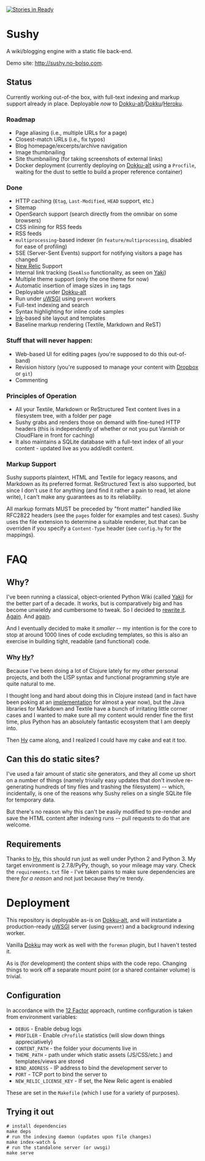 [![Stories in Ready](https://badge.waffle.io/rcarmo/sushy.png?label=ready&title=Ready)](https://waffle.io/rcarmo/sushy)

# Sushy

A wiki/blogging engine with a static file back-end. 

Demo site: <a href="http://sushy.no-bolso.com">http://sushy.no-bolso.com</a>.

## Status

Currently working out-of-the box, with full-text indexing and markup support already in place. Deployable _now_ to [Dokku-alt][da]/[Dokku][dokku]/[Heroku][heroku].

### Roadmap

* Page aliasing (i.e., multiple URLs for a page)
* Closest-match URLs (i.e., fix typos)
* Blog homepage/excerpts/archive navigation
* Image thumbnailing
* Site thumbnailing (for taking screenshots of external links)
* Docker deployment (currently deploying on [Dokku-alt][da] using a `Procfile`, waiting for the dust to settle to build a proper reference container)

### Done

* HTTP caching (`Etag`, `Last-Modified`, `HEAD` support, etc.)
* Sitemap
* OpenSearch support (search directly from the omnibar on some browsers)
* CSS inlining for RSS feeds
* RSS feeds
* `multiprocessing`-based indexer (in `feature/multiprocessing`, disabled for ease of profiling)
* SSE (Server-Sent Events) support for notifying visitors a page has changed
* [New Relic][nr] Support
* Internal link tracking (`SeeAlso` functionality, as seen on [Yaki][y])
* Multiple theme support (only the one theme for now)
* Automatic insertion of image sizes in `img` tags
* Deployable under [Dokku-alt][da]
* Run under [uWSGI][uwsgi] using `gevent` workers
* Full-text indexing and search
* Syntax highlighting for inline code samples
* [Ink][ink]-based site layout and templates
* Baseline markup rendering (Textile, Markdown and ReST)

### Stuff that will never happen:

* Web-based UI for editing pages (you're supposed to do this out-of-band)
* Revision history (you're supposed to manage your content with [Dropbox][db] or `git`)
* Commenting

### Principles of Operation

* All your Textile, Markdown or ReStructured Text content lives in a filesystem tree, with a folder per page
* Sushy grabs and renders those on demand with fine-tuned HTTP headers (this is independently of whether or not you put Varnish or CloudFlare in front for caching)
* It also maintains a SQLite database with a full-text index of all your content - updated live as you add/edit content.

### Markup Support

Sushy supports plaintext, HTML and Textile for legacy reasons, and Markdown as its preferred format. ReStructured Text is also supported, but since I don't use it for anything (and find it rather a pain to read, let alone write), I can't make any guarantees as to its reliability.

All markup formats MUST be preceded by "front matter" handled like RFC2822 headers (see the `pages` folder for examples and test cases). Sushy uses the file extension to determine a suitable renderer, but that can be overriden if you specify a `Content-Type` header (see `config.hy` for the mappings).

# FAQ

## Why?

I've been running a classical, object-oriented Python Wiki (called [Yaki][y]) for the better part of a decade. It works, but is comparatively big and has become unwieldy and cumbersome to tweak. So I decided to [rewrite it][tng]. [Again][gae]. And [again][clj].

And I eventually decided to make it _smaller_ -- my intention is for the core to stop at around 1000 lines of code excluding templates, so this is also an exercise in building tight, readable (and functional) code.

### Why [Hy][hy]?

Because I've been doing a lot of Clojure lately for my other personal projects, and both the LISP syntax and functional programming style are quite natural to me.

I thought long and hard about doing this in Clojure instead (and in fact have been poking at an [implementation][clj] for almost a year now), but the Java libraries for Markdown and Textile have a bunch of irritating little corner cases and I wanted to make sure all my content would render fine the first time, plus Python has an absolutely fantastic ecosystem that I am deeply into.

Then [Hy][hy] came along, and I realized I could have my cake and eat it too.

## Can this do static sites?

I've used a fair amount of static site generators, and they all come up short on a number of things (namely trivially easy updates that don't involve re-generating hundreds of tiny files and trashing the filesystem) -- which, incidentally, is one of the reasons why Sushy relies on a single SQLite file for temporary data.

But there's no reason why this can't be easily modified to pre-render and save the HTML content after indexing runs -- pull requests to do that are welcome.

## Requirements

Thanks to [Hy][hy], this should run just as well under Python 2 and Python 3. My target environment is 2.7.8/PyPy, though, so your mileage may vary. Check the `requirements.txt` file - I've taken pains to make sure dependencies are there _for a reason_ and not just because they're trendy.

# Deployment

This repository is deployable as-is on [Dokku-alt][da], and will instantiate a production-ready [uWSGI][uwsgi] server (using `gevent`) and a background indexing worker. 

Vanilla [Dokku][dokku] may work as well with the `foreman` plugin, but I haven't tested it.

As is (for development) the content ships with the code repo. Changing things to work off a separate mount point (or a shared container volume) is trivial.

## Configuration

In accordance with the [12 Factor][12] approach, runtime configuration is taken from environment variables:

* `DEBUG`        - Enable debug logs
* `PROFILER`     - Enable `cProfile` statistics (will slow down things appreciatively)
* `CONTENT_PATH` - the folder your documents live in
* `THEME_PATH`   - path under which static assets (JS/CSS/etc.)
and templates/views are stored
* `BIND_ADDRESS` - IP address to bind the development server to
* `PORT` - TCP port to bind the server to
* `NEW_RELIC_LICENSE_KEY` - If set, the New Relic agent is enabled

These are set in the `Makefile` (which I use for a variety of purposes).

## Trying it out

```
# install dependencies
make deps
# run the indexing daemon (updates upon file changes)
make index-watch &
# run the standalone server (or uwsgi)
make serve
```

[heroku]: https://www.heroku.com/
[da]: http://dokku-alt.github.io
[dokku]: https://github.com/progrium/dokku
[fig]: http://www.fig.sh
[12]: http://12factor.net/
[hy]: http://hylang.org
[y]: https://github.com/rcarmo/Yaki
[tng]: https://github.com/rcarmo/yaki-tng
[gae]: https://github.com/rcarmo/yaki-gae
[clj]: https://github.com/rcarmo/yaki-clj
[ink]: http://ink.sapo.pt
[uwsgi]: https://github.com/unbit/uwsgi
[db]: http://www.dropbox.com
[nr]: http://www.newrelic.com
